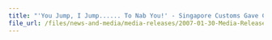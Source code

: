 ```yaml
---
title: "'You Jump, I Jump...... To Nab You!' - Singapore Customs Gave Chase at Sea, Four Arrested and Over 36,000 Packets Duty-Unpaid Cigarettes Seized"
file_url: /files/news-and-media/media-releases/2007-01-30-Media-Release.pdf
---
```

